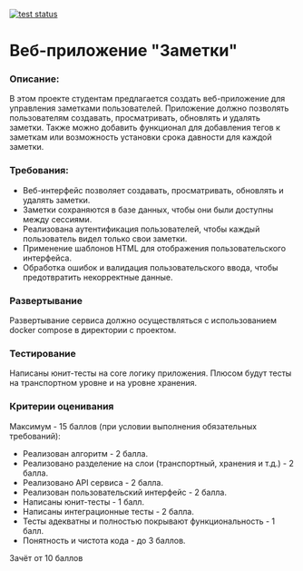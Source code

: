 [![test status](https://github.com/freeloginname/otusGoBasicProject/workflows/tests/badge.svg)](https://github.com/freeloginname/otusGoBasicProject/actions)

# Веб-приложение "Заметки"

### Описание: 
В этом проекте студентам предлагается создать веб-приложение для управления заметками пользователей. Приложение должно позволять пользователям создавать, просматривать, обновлять и удалять заметки. Также можно добавить функционал для добавления тегов к заметкам или возможность установки срока давности для каждой заметки.

### Требования:
- Веб-интерфейс позволяет создавать, просматривать, обновлять и удалять заметки.
- Заметки сохраняются в базе данных, чтобы они были доступны между сессиями.
- Реализована аутентификация пользователей, чтобы каждый пользователь видел только свои заметки.
- Применение шаблонов HTML для отображения пользовательского интерфейса.
- Обработка ошибок и валидация пользовательского ввода, чтобы предотвратить некорректные данные.

### Развертывание
Развертывание сервиса должно осуществляться с использованием docker compose в директории с проектом.

### Тестирование
Написаны юнит-тесты на core логику приложения. Плюсом будут тесты на транспортном уровне и на уровне хранения.

### Критерии оценивания
Максимум - 15 баллов (при условии выполнения обязательных требований):

- Реализован алгоритм - 2 балла.
- Реализовано разделение на слои (транспортный, хранения и т.д.) - 2 балла.
- Реализовано API сервиса - 2 балла.
- Реализован пользовательский интерфейс - 2 балла.
- Написаны юнит-тесты - 1 балл.
- Написаны интеграционные тесты - 2 балла.
- Тесты адекватны и полностью покрывают функциональность - 1 балл.
- Понятность и чистота кода - до 3 баллов.

Зачёт от 10 баллов